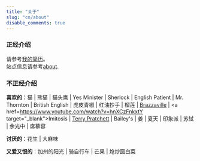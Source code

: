 ```yaml
---
title: "关于"
slug: "cn/about"
disable_comments: true
---
```




### 正经介绍 
请参考[我的简历](../vitae/)。  
站点信息请参考[about](../../en/about).

### 不正经介绍

__喜欢的__：猫 | 熊猫 | 猫头鹰 | Yes Minister | Sherlock | English Patient | Mr. Thornton | British English | 虎皮青椒 | 红油抄手 | 榴莲 | <a href=http://www.brazzavilleband.com/ target="_blank">Brazzaville</a> | <a href=https://www.youtube.com/watch?v=hnXCzFnkxtY target="_blank">Imitosis</a> | <a href=https://www.terrypratchettbooks.com/ target="_blank">Terry Pratchett</a> | Bailey's | 姜 | 夏天 | 印象派 | 苏轼 | 余光中 | 席慕容

__讨厌的__：花生 | 大麻味 

__又爱又恨的__：加州的阳光 | 骑自行车 | 芒果 | 炝炒圆白菜

